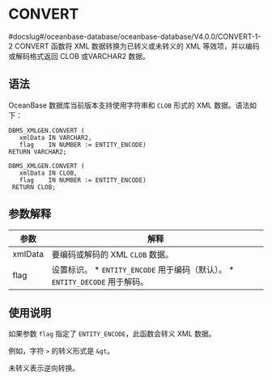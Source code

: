 CONVERT 
============================
#docslug#/oceanbase-database/oceanbase-database/V4.0.0/CONVERT-1-2
CONVERT 函数将 XML 数据转换为已转义或未转义的 XML 等效项，并以编码或解码格式返回 CLOB 或VARCHAR2 数据。

语法 
-----------------------

OceanBase 数据库当前版本支持使用字符串和 `CLOB` 形式的 XML 数据。语法如下：

```unknow
DBMS_XMLGEN.CONVERT (
   xmlData IN VARCHAR2,
   flag    IN NUMBER := ENTITY_ENCODE)
RETURN VARCHAR2;

DBMS_XMLGEN.CONVERT (
   xmlData IN CLOB,
   flag    IN NUMBER := ENTITY_ENCODE)
 RETURN CLOB;
```



参数解释 
-------------------------



|   参数    |                                                                                 解释                                                                                 |
|---------|--------------------------------------------------------------------------------------------------------------------------------------------------------------------|
| xmlData | 要编码或解码的 XML `CLOB` 数据。                                                                                                                                             |
| flag    | 设置标识。  * `ENTITY_ENCODE` 用于编码（默认）。   * `ENTITY_DECODE` 用于解码。    |



使用说明 
-------------------------

如果参数 `flag` 指定了 `ENTITY_ENCODE`，此函数会转义 XML 数据。

例如，字符 `>` 的转义形式是 `&gt`。

未转义表示逆向转换。
